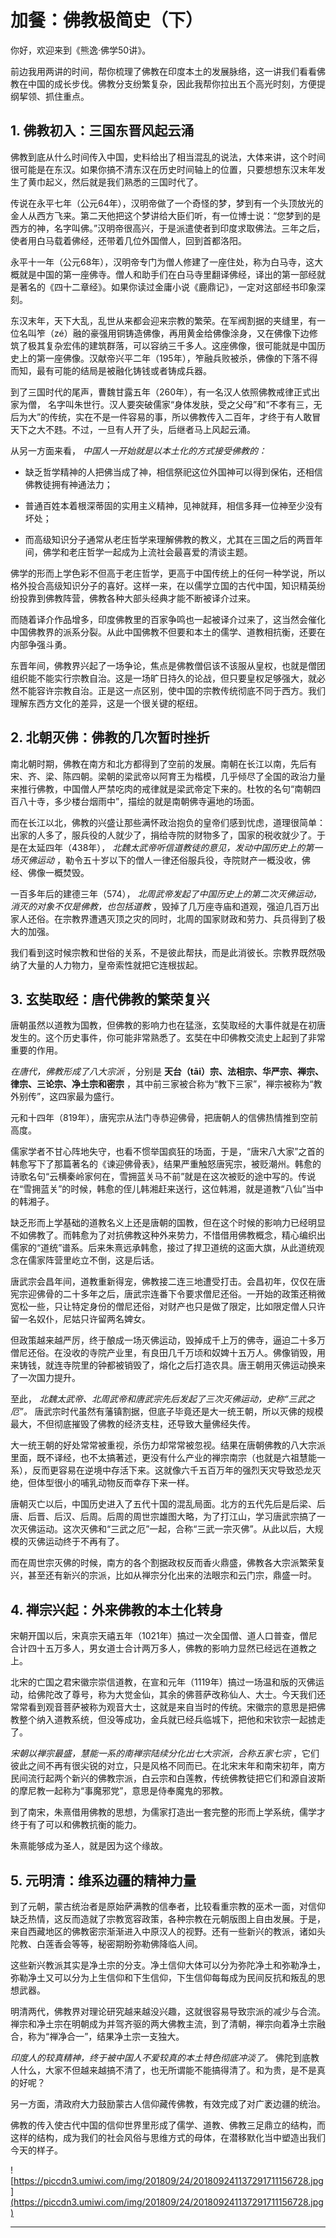 # 加餐：佛教极简史（下）

你好，欢迎来到《熊逸·佛学50讲》。

前边我用两讲的时间，帮你梳理了佛教在印度本土的发展脉络，这一讲我们看看佛教在中国的成长步伐。佛教分支纷繁复杂，因此我帮你拉出五个高光时刻，方便提纲挈领、抓住重点。

## 1. 佛教初入：三国东晋风起云涌

佛教到底从什么时间传入中国，史料给出了相当混乱的说法，大体来讲，这个时间很可能是在东汉。如果你搞不清东汉在历史时间轴上的位置，只要想想东汉末年发生了黄巾起义，然后就是我们熟悉的三国时代了。

传说在永平七年（公元64年），汉明帝做了一个奇怪的梦，梦到有一个头顶放光的金人从西方飞来。第二天他把这个梦讲给大臣们听，有一位博士说：“您梦到的是西方的神，名字叫佛。”汉明帝很高兴，于是派遣使者到印度求取佛法。三年之后，使者用白马载着佛经，还带着几位外国僧人，回到首都洛阳。

永平十一年（公元68年），汉明帝专门为僧人修建了一座住处，称为白马寺，这大概就是中国的第一座佛寺。僧人和助手们在白马寺里翻译佛经，译出的第一部经就是著名的《四十二章经》。如果你读过金庸小说《鹿鼎记》，一定对这部经书印象深刻。

东汉末年，天下大乱，乱世从来都会迎来宗教的繁荣。在军阀割据的夹缝里，有一位名叫笮（zé）融的豪强用铜铸造佛像，再用黄金给佛像涂身，又在佛像下边修筑了极其复杂宏伟的建筑群落，可以容纳三千多人。这座佛像，很可能就是中国历史上的第一座佛像。汉献帝兴平二年（195年），笮融兵败被杀，佛像的下落不得而知，最有可能的结局是被融化铸钱或者铸成兵器。

到了三国时代的尾声，曹魏甘露五年（260年），有一名汉人依照佛教戒律正式出家为僧， 名字叫朱世行。汉人要突破儒家“身体发肤，受之父母”和“不孝有三，无后为大”的传统，实在不是一件容易的事，所以佛教传入二百年，才终于有人敢冒天下之大不韪。不过，一旦有人开了头，后继者马上风起云涌。

从另一方面来看， *中国人一开始就是以本土化的方式接受佛教的：*

* 缺乏哲学精神的人把佛当成了神，相信祭祀这位外国神可以得到保佑，还相信佛教徒拥有神通法力；

* 普通百姓本着根深蒂固的实用主义精神，见神就拜，相信多拜一位神至少没有坏处；

* 而高级知识分子通常从老庄哲学来理解佛教的教义，尤其在三国之后的两晋年间，佛学和老庄哲学一起成为上流社会最喜爱的清谈主题。

佛学的形而上学色彩不但高于老庄哲学，更高于中国传统上的任何一种学说，所以格外投合高级知识分子的喜好。这样一来，在以儒学立国的古代中国，知识精英纷纷投靠到佛教阵营，佛教各种大部头经典才能不断被译介过来。

而随着译介作品增多，印度佛教里的百家争鸣也一起被译介过来了，这当然会催化中国佛教界的派系分裂。从此中国佛教不但要和本土的儒学、道教相抗衡，还要在内部争强斗勇。

东晋年间，佛教界兴起了一场争论，焦点是佛教僧侣该不该服从皇权，也就是僧团组织能不能实行宗教自治。这是一场旷日持久的论战，但只要皇权足够强大，就必然不能容许宗教自治。正是这一点区别，使中国的宗教传统彻底不同于西方。我们理解东西方文化的差异，这是一个很关键的枢纽。

## 2. 北朝灭佛：佛教的几次暂时挫折

南北朝时期，佛教在南方和北方都得到了空前的发展。南朝在长江以南，先后有宋、齐、梁、陈四朝。梁朝的梁武帝以阿育王为楷模，几乎倾尽了全国的政治力量来推行佛教，中国僧人严禁吃肉的戒律就是梁武帝定下来的。杜牧的名句“南朝四百八十寺，多少楼台烟雨中”，描绘的就是南朝佛寺遍地的场面。

而在长江以北，佛教的兴盛让那些满怀政治抱负的皇帝们感到忧虑，道理很简单：出家的人多了，服兵役的人就少了，捐给寺院的财物多了，国家的税收就少了。于是在太延四年（438年）， *北魏太武帝听信道教徒的意见，发动中国历史上的第一场灭佛运动* ，勒令五十岁以下的僧人一律还俗服兵役，寺院财产一概没收，佛经、佛像一概焚毁。

一百多年后的建德三年（574）， *北周武帝发起了中国历史上的第二次灭佛运动，消灭的对象不仅是佛教，也包括道教* ，毁掉了几万座寺庙和道观，强迫几百万出家人还俗。在宗教界遭遇灭顶之灾的同时，北周的国家财政和劳力、兵员得到了极大的加强。

我们看到这时候宗教和世俗的关系，不是彼此帮扶，而是此消彼长。宗教界既然吸纳了大量的人力物力，皇帝索性就把它连根拔起。

## 3. 玄奘取经：唐代佛教的繁荣复兴

唐朝虽然以道教为国教，但佛教的影响力也在猛涨，玄奘取经的大事件就是在初唐发生的。这个历史事件，你可能非常熟悉了。玄奘在中印佛教交流史上起到了非常重要的作用。

 *在唐代，佛教形成了八大宗派* ，分别是 **天台（tāi）宗、法相宗、华严宗、禅宗、律宗、三论宗、净土宗和密宗** ，其中前三家被合称为“教下三家”，禅宗被称为“教外别传”，这四家最为盛行。

元和十四年（819年），唐宪宗从法门寺恭迎佛骨，把唐朝人的信佛热情推到空前高度。

儒家学者不甘心阵地失守，也看不惯举国疯狂的场面，于是，“唐宋八大家”之首的韩愈写下了那篇著名的《谏迎佛骨表》，结果严重触怒唐宪宗，被贬潮州。韩愈的诗歌名句“云横秦岭家何在，雪拥蓝关马不前”就是在这次被贬的途中写的。传说在“雪拥蓝关”的时候，韩愈的侄儿韩湘赶来送行，这位韩湘，就是道教“八仙”当中的韩湘子。

缺乏形而上学基础的道教名义上还是唐朝的国教，但在这个时候的影响力已经明显不如佛教了。而韩愈为了对抗佛教这种外来势力，不惜借用佛教概念，精心编织出儒家的“道统”谱系。后来朱熹远承韩愈，接过了捍卫道统的这面大旗，从此道统观念在儒家阵营里屹立不倒，这是后话。

唐武宗会昌年间，道教重新得宠，佛教接二连三地遭受打击。会昌初年，仅仅在唐宪宗迎佛骨的二十多年之后，唐武宗连番下令要求僧尼还俗。一开始的政策还稍微宽松一些，只让特定身份的僧尼还俗，对财产也只是做了限定，比如限定僧人只许留一名奴仆，尼姑只许留两名婢女。

但政策越来越严厉，终于酿成一场灭佛运动，毁掉成千上万的佛寺，逼迫二十多万僧尼还俗。在没收的寺院产业里，有良田几千万顷和奴婢十五万人。佛像销毁，用来铸钱，就连寺院里的钟都被销毁了，熔化之后打造农具。唐王朝用灭佛运动换来了一次国力提升。

至此， *北魏太武帝、北周武帝和唐武宗先后发起了三次灭佛运动，史称“三武之厄”。* 唐武宗时代虽然有藩镇割据，但底子毕竟还是大一统王朝，所以灭佛的规模最大，不但彻底摧毁了佛教的经济支柱，还导致大量佛经失传。

大一统王朝的好处常常被重视，杀伤力却常常被忽视。结果在唐朝佛教的八大宗派里面，既不译经，也不太搞著述，更没有什么产业的禅宗南宗（也就是六祖慧能一系），反而更容易在逆境中存活下来。这就像六千五百万年的强烈天灾导致恐龙灭绝，但体型很小的哺乳动物反而幸存下来一样。

唐朝灭亡以后，中国历史进入了五代十国的混乱局面。北方的五代先后是后梁、后唐、后晋、后汉、后周。后周的周世宗雄图大略，为了打江山，学习唐武宗搞了一次灭佛运动。这次灭佛和“三武之厄”一起，合称“三武一宗灭佛”。从此以后，大规模的灭佛运动终于不再有了。

而在周世宗灭佛的时候，南方的各个割据政权反而香火鼎盛，佛教各大宗派繁荣复兴，甚至还有新兴的宗派，比如从禅宗分化出来的法眼宗和云门宗，鼎盛一时。

## 4. 禅宗兴起：外来佛教的本土化转身

宋朝开国以后，宋真宗天禧五年（1021年）搞过一次全国僧、道人口普查，僧尼合计四十五万多人，男女道士合计两万多人，佛教的影响力显然已经远在道教之上。

北宋的亡国之君宋徽宗崇信道教，在宣和元年（1119年）搞过一场温和版的灭佛运动，给佛陀改了尊号，称为大觉金仙，其余的佛菩萨改称仙人、大士。今天我们还常常看到观音菩萨被称为观音大士，这就是来自当时的传统。宋徽宗的意思是把佛教整个纳入道教系统，但没等成功，金兵就已经兵临城下，把他和宋钦宗一起掳走了。

 *宋朝以禅宗最盛，慧能一系的南禅宗陆续分化出七大宗派，合称五家七宗* ，它们彼此之间不再有很尖锐的对立，只是风格不同而已。在北宋末年和南宋初年，南方民间流行起两个新兴的佛教宗派，白云宗和白莲教，传统佛教徒把它们和源自波斯的摩尼教一起称为“事魔邪党”，意思是侍奉魔鬼的邪教。

到了南宋，朱熹借用佛教的思想，为儒家打造出一套完整的形而上学系统，儒学才终于有了可以和佛教抗衡的能力。

朱熹能够成为圣人，就是因为这个缘故。

## 5. 元明清：维系边疆的精神力量

到了元朝，蒙古统治者是原始萨满教的信奉者，比较看重宗教的巫术一面，对信仰缺乏热情，这反而造就了宗教宽容政策，各种宗教在元朝版图上自由发展。于是，来自西藏地区的佛教密宗渐渐进入中原汉人的视野。还有一些新兴的教派，诸如头陀教、白莲香会等等，秘密期盼弥勒佛降临人间。

这些新兴教派其实是净土宗的分支。净土信仰大体可以分为弥陀净土和弥勒净土，弥勒净土又可以分为上生信仰和下生信仰，下生信仰每每成为民间反抗和叛乱的思想武器。

明清两代，佛教界对理论研究越来越没兴趣，这就很容易导致宗派的减少与合流。禅宗和净土宗在明朝成为并驾齐驱的两大佛教主流，到了清朝，禅宗向着净土宗融合，称为“禅净合一”，结果净土宗一支独大。

 *印度人的较真精神，终于被中国人不爱较真的本土特色彻底冲淡了。* 佛陀到底教人什么，大家不但越来越搞不清了，也无所谓能不能搞得清了。和为贵，是不是真的好呢？

另一方面，清政府大力鼓励蒙古人信仰藏传佛教，有效完成了对广袤边疆的统治。

佛教的传入使古代中国的信仰世界里形成了儒学、道教、佛教三足鼎立的结构，而这样的结构，成为我们的社会风俗与思维方式的母体，在潜移默化当中塑造出我们今天的样子。

![https://piccdn3.umiwi.com/img/201809/24/201809241137291711156728.jpg](https://piccdn3.umiwi.com/img/201809/24/201809241137291711156728.jpg)

---
